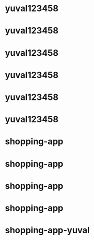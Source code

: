# yuval123458
# yuval123458
# yuval123458
# yuval123458
# yuval123458
# yuval123458
# shopping-app
# shopping-app
# shopping-app
# shopping-app
# shopping-app-yuval
